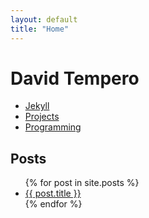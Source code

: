 ```yaml
---
layout: default
title: "Home"
---
```


# David Tempero

+ [Jekyll](./jekyll.md)
+ [Projects](./projects.md)
+ [Programming](./programming.md)

## Posts

<ul>
  {% for post in site.posts %}
    <li>
      <a href="{{ post.url }}">{{ post.title }}</a>
    </li>
  {% endfor %}
</ul>
